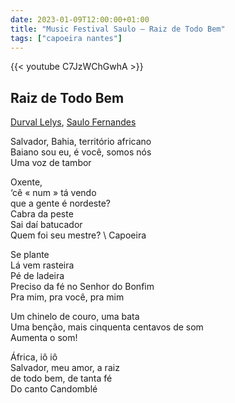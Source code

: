 ```yaml
---
date: 2023-01-09T12:00:00+01:00
title: "Music Festival Saulo – Raiz de Todo Bem"
tags: ["capoeira nantes"]
---
```


{{< youtube C7JzWChGwhA >}}

<!--more-->

## Raiz de Todo Bem

[Durval Lelys](https://www.bing.com/search?q=Durval%20Lelys),
[Saulo Fernandes](https://www.bing.com/search?q=Saulo%20Fernandes)

Salvador, Bahia, território africano \
Baiano sou eu, é você, somos nós     \
Uma voz de tambor

Oxente,                 \
‘cê « num » tá vendo    \
que a gente é nordeste? \
Cabra da peste          \
Sai daí batucador       \
Quem foi seu mestre?    \ 
Capoeira

Se plante                         \
Lá vem rasteira                   \
Pé de ladeira                     \
Preciso da fé no Senhor do Bonfim \
Pra mim, pra você, pra mim

Um chinelo de couro, uma bata              \
Uma benção, mais cinquenta centavos de som \
Aumenta o som!  
 
África, iô iô              \
Salvador, meu amor, a raiz \
de todo bem, de tanta fé   \
Do canto Candomblé  


